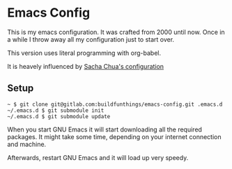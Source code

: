 # Emacs Config

This is my emacs configuration. It was crafted from 2000 until
now. Once in a while I throw away all my configuration just to start
over.

This version uses literal programming with org-babel.

It is heavely influenced by [Sacha Chua's configuration](http://pages.sachachua.com/.emacs.d/Sacha.html)

## Setup

```
~ $ git clone git@gitlab.com:buildfunthings/emacs-config.git .emacs.d
~/.emacs.d $ git submodule init
~/.emacs.d $ git submodule update
```

When you start GNU Emacs it will start downloading all the required packages. It might take some time, depending on your internet connection and machine.

Afterwards, restart GNU Emacs and it will load up very speedy.
